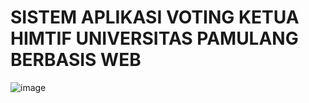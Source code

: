 # SISTEM APLIKASI VOTING KETUA HIMTIF UNIVERSITAS PAMULANG BERBASIS WEB
![image](https://user-images.githubusercontent.com/77685368/114012510-9bb56100-9890-11eb-80c5-562daedade68.png)
